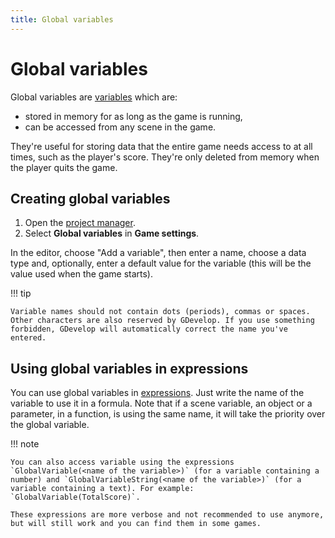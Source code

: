 ```yaml
---
title: Global variables
---
```

# Global variables

Global variables are [variables](/gdevelop5/all-features/variables) which are:

- stored in memory for as long as the game is running,
- can be accessed from any scene in the game.

They're useful for storing data that the entire game needs access to at all times, such as the player's score. They're only deleted from memory when the player quits the game.

## Creating global variables

1. Open the [project manager](/gdevelop5/interface/project-manager).
3. Select **Global variables** in **Game settings**.

In the editor, choose "Add a variable", then enter a name, choose a data type and, optionally, enter a default value for the variable (this will be the value used when the game starts).

!!! tip

    Variable names should not contain dots (periods), commas or spaces. Other characters are also reserved by GDevelop. If you use something forbidden, GDevelop will automatically correct the name you've entered.

## Using global variables in expressions

You can use global variables in [expressions](/gdevelop5/all-features/expressions). Just write the name of the variable to use it in a formula. Note that if a scene variable, an object or a parameter, in a function, is using the same name, it will take the priority over the global variable.

!!! note

    You can also access variable using the expressions `GlobalVariable(<name of the variable>)` (for a variable containing a number) and `GlobalVariableString(<name of the variable>)` (for a variable containing a text). For example: `GlobalVariable(TotalScore)`.

    These expressions are more verbose and not recommended to use anymore, but will still work and you can find them in some games.

